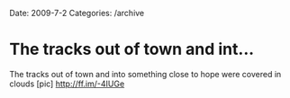 Date: 2009-7-2
Categories: /archive

# The tracks out of town and int...

The tracks out of town and into something close to hope were covered in clouds [pic] <a href="http://ff.im/-4IUGe" rel="nofollow">http://ff.im/-4IUGe</a>
